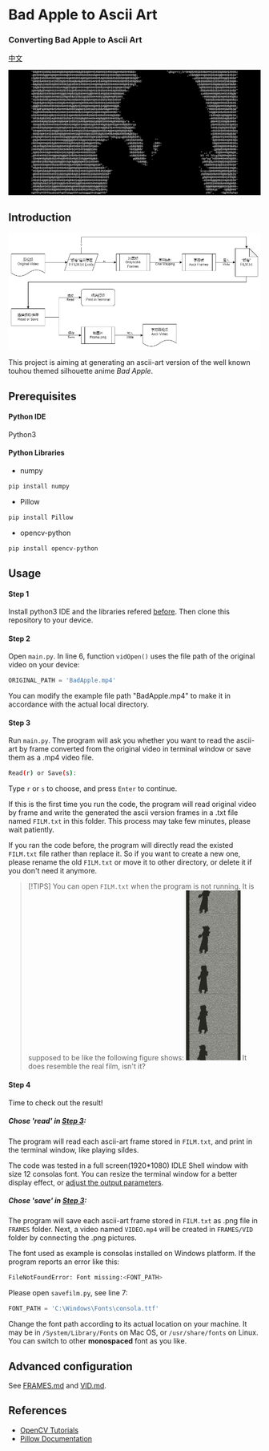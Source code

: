# Bad Apple to Ascii Art
### Converting Bad Apple to Ascii Art

[中文](readme.md)

![Cover](/Assets/cover.png)

## Introduction

![Workflow](/Assets/workflow.png)

This project is aiming at generating an ascii-art version of the well known touhou themed silhouette anime *Bad Apple*.


## Prerequisites

#### Python IDE

Python3

#### Python Libraries

+ numpy
```bash
pip install numpy
```

+ Pillow
```bash
pip install Pillow
```

+ opencv-python
```bash
pip install opencv-python
```


## Usage

#### Step 1
Install python3 IDE and the libraries refered [before](#python-libraries). Then clone this repository to your device.

#### Step 2
Open `main.py`. In line 6, function `vidOpen()` uses the file path of the original video on your device:

```python
ORIGINAL_PATH = 'BadApple.mp4'
```

You can modify the example file path "BadApple.mp4" to make it in accordance with the actual local directory.

#### Step 3
Run `main.py`. The program will ask you whether you want to read the ascii-art by frame converted from the original video in terminal window or save them as a .mp4 video file.

```bash
Read(r) or Save(s): 
```

Type `r` or `s` to choose, and press `Enter` to continue. 

If this is the first time you run the code, the program will read original video by frame and write the generated the ascii version frames in a .txt file named `FILM.txt` in this folder. This process may take few minutes, please wait patiently.

If you ran the code before, the program will directly read the existed `FILM.txt` file rather than replace it. So if you want to create a new one, please rename the old `FILM.txt` or move it to other directory, or delete it if you don't need it anymore.

> [!TIPS]
> You can open `FILM.txt` when the program is not running. It is supposed to be like the following figure shows:
> ![FILM.txt belikes](/Assets/film.png)
> It does resemble the real film, isn't it?

#### Step 4
Time to check out the result!

##### Chose 'read' in [Step 3](#step-3):

The program will read each ascii-art frame stored in `FILM.txt`, and print in the terminal window, like playing sildes.

The code was tested in a full screen(1920*1080) IDLE Shell window with size 12 consolas font. You can resize the terminal window for a better display effect, or [adjust the output parameters](/FRAMES/FRAMES.md/#2-frame-size).

##### Chose 'save' in [Step 3](#step-3):

The program will save each ascii-art frame stored in `FILM.txt` as .png file in `FRAMES` folder. Next, a video named `VIDEO.mp4` will be created in `FRAMES/VID` folder by connecting the .png pictures.

The font used as example is consolas installed on Windows platform. If the program reports an error like this:

```bash
FileNotFoundError: Font missing:<FONT_PATH>
```

Please open `savefilm.py`, see line 7:

```python
FONT_PATH = 'C:\Windows\Fonts\consola.ttf'
```

Change the font path according to its actual location on your machine. It may be in `/System/Library/Fonts` on Mac OS, or `/usr/share/fonts` on Linux. You can switch to other **monospaced** font as you like.

## Advanced configuration
See [FRAMES.md](/FRAMES/FRAMES.md) and [VID.md](/FRAMES/VID/VID.md).

## References

- [OpenCV Tutorials](https://docs.opencv.org/4.10.0/d9/df8/tutorial_root.html)
- [Pillow Documentation](https://pillow.readthedocs.io/en/stable/)
